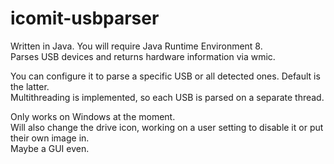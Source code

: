 # icomit-usbparser

Written in Java. You will require Java Runtime Environment 8. <br>
Parses USB devices and returns hardware information via wmic. <br>


You can configure it to parse a specific USB or all detected ones. Default is the latter. <br>
Multithreading is implemented, so each USB is parsed on a separate thread. <br>

Only works on Windows at the moment. <br>
Will also change the drive icon, working on a user setting to disable it or put their own image in. <br>
Maybe a GUI even. <br>



